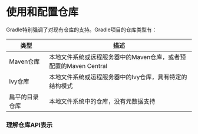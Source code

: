 使用和配置仓库
=========================
Gradle特别强调了对现有仓库的支持。Gradle项目的仓库类型有：

类型|描述
----|----
Maven仓库|本地文件系统或远程服务器中的Maven仓库，或者预配置的Maven Central
Ivy仓库|本地文件系统或运程服务器中的Ivy仓库，具有特定的结构模式
扁平的目录仓库|本地文件系统中的仓库，没有元数据支持

### 理解仓库API表示
